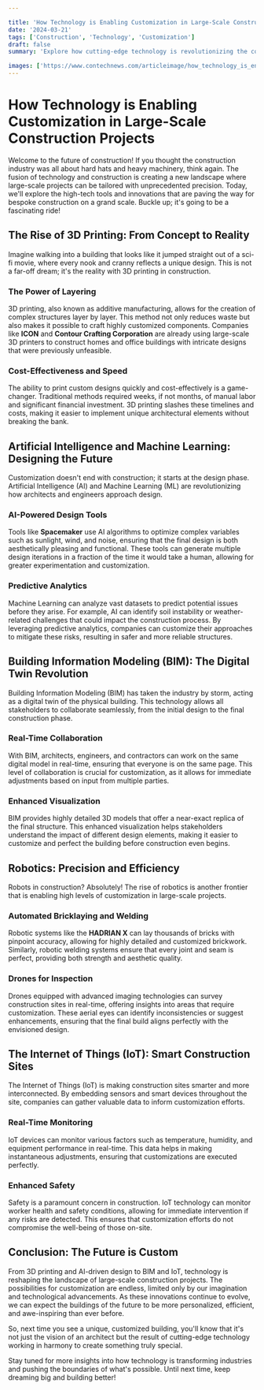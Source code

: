 ```yaml
---

title: 'How Technology is Enabling Customization in Large-Scale Construction Projects'
date: '2024-03-21'
tags: ['Construction', 'Technology', 'Customization']
draft: false
summary: 'Explore how cutting-edge technology is revolutionizing the construction industry by enabling unprecedented levels of customization, from 3D printing to AI-powered design.'

images: ['https://www.contechnews.com/articleimage/how_technology_is_enabling_customization_in_large_scale_construction_projects.webp']
---
```


# How Technology is Enabling Customization in Large-Scale Construction Projects

Welcome to the future of construction! If you thought the construction industry was all about hard hats and heavy machinery, think again. The fusion of technology and construction is creating a new landscape where large-scale projects can be tailored with unprecedented precision. Today, we'll explore the high-tech tools and innovations that are paving the way for bespoke construction on a grand scale. Buckle up; it's going to be a fascinating ride!

## The Rise of 3D Printing: From Concept to Reality

Imagine walking into a building that looks like it jumped straight out of a sci-fi movie, where every nook and cranny reflects a unique design. This is not a far-off dream; it's the reality with 3D printing in construction.

### The Power of Layering

3D printing, also known as additive manufacturing, allows for the creation of complex structures layer by layer. This method not only reduces waste but also makes it possible to craft highly customized components. Companies like **ICON** and **Contour Crafting Corporation** are already using large-scale 3D printers to construct homes and office buildings with intricate designs that were previously unfeasible.

### Cost-Effectiveness and Speed

The ability to print custom designs quickly and cost-effectively is a game-changer. Traditional methods required weeks, if not months, of manual labor and significant financial investment. 3D printing slashes these timelines and costs, making it easier to implement unique architectural elements without breaking the bank.

## Artificial Intelligence and Machine Learning: Designing the Future

Customization doesn't end with construction; it starts at the design phase. Artificial Intelligence (AI) and Machine Learning (ML) are revolutionizing how architects and engineers approach design.

### AI-Powered Design Tools

Tools like **Spacemaker** use AI algorithms to optimize complex variables such as sunlight, wind, and noise, ensuring that the final design is both aesthetically pleasing and functional. These tools can generate multiple design iterations in a fraction of the time it would take a human, allowing for greater experimentation and customization.

### Predictive Analytics

Machine Learning can analyze vast datasets to predict potential issues before they arise. For example, AI can identify soil instability or weather-related challenges that could impact the construction process. By leveraging predictive analytics, companies can customize their approaches to mitigate these risks, resulting in safer and more reliable structures.

## Building Information Modeling (BIM): The Digital Twin Revolution

Building Information Modeling (BIM) has taken the industry by storm, acting as a digital twin of the physical building. This technology allows all stakeholders to collaborate seamlessly, from the initial design to the final construction phase.

### Real-Time Collaboration

With BIM, architects, engineers, and contractors can work on the same digital model in real-time, ensuring that everyone is on the same page. This level of collaboration is crucial for customization, as it allows for immediate adjustments based on input from multiple parties.

### Enhanced Visualization

BIM provides highly detailed 3D models that offer a near-exact replica of the final structure. This enhanced visualization helps stakeholders understand the impact of different design elements, making it easier to customize and perfect the building before construction even begins.

## Robotics: Precision and Efficiency

Robots in construction? Absolutely! The rise of robotics is another frontier that is enabling high levels of customization in large-scale projects.

### Automated Bricklaying and Welding

Robotic systems like the **HADRIAN X** can lay thousands of bricks with pinpoint accuracy, allowing for highly detailed and customized brickwork. Similarly, robotic welding systems ensure that every joint and seam is perfect, providing both strength and aesthetic quality.

### Drones for Inspection

Drones equipped with advanced imaging technologies can survey construction sites in real-time, offering insights into areas that require customization. These aerial eyes can identify inconsistencies or suggest enhancements, ensuring that the final build aligns perfectly with the envisioned design.

## The Internet of Things (IoT): Smart Construction Sites

The Internet of Things (IoT) is making construction sites smarter and more interconnected. By embedding sensors and smart devices throughout the site, companies can gather valuable data to inform customization efforts.

### Real-Time Monitoring

IoT devices can monitor various factors such as temperature, humidity, and equipment performance in real-time. This data helps in making instantaneous adjustments, ensuring that customizations are executed perfectly.

### Enhanced Safety

Safety is a paramount concern in construction. IoT technology can monitor worker health and safety conditions, allowing for immediate intervention if any risks are detected. This ensures that customization efforts do not compromise the well-being of those on-site.

## Conclusion: The Future is Custom

From 3D printing and AI-driven design to BIM and IoT, technology is reshaping the landscape of large-scale construction projects. The possibilities for customization are endless, limited only by our imagination and technological advancements. As these innovations continue to evolve, we can expect the buildings of the future to be more personalized, efficient, and awe-inspiring than ever before.

So, next time you see a unique, customized building, you'll know that it's not just the vision of an architect but the result of cutting-edge technology working in harmony to create something truly special.

Stay tuned for more insights into how technology is transforming industries and pushing the boundaries of what's possible. Until next time, keep dreaming big and building better!